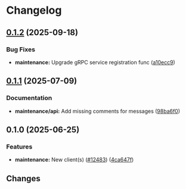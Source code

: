 # Changelog

## [0.1.2](https://github.com/googleapis/google-cloud-go/compare/maintenance/v0.1.1...maintenance/v0.1.2) (2025-09-18)


### Bug Fixes

* **maintenance:** Upgrade gRPC service registration func ([a10ecc9](https://github.com/googleapis/google-cloud-go/commit/a10ecc9b3c22e320e9a32dedef7248b42465cd49))

## [0.1.1](https://github.com/googleapis/google-cloud-go/compare/maintenance/v0.1.0...maintenance/v0.1.1) (2025-07-09)


### Documentation

* **maintenance/api:** Add missing comments for messages ([98ba6f0](https://github.com/googleapis/google-cloud-go/commit/98ba6f06e69685bca510ca85c12124434f9ba1e8))

## 0.1.0 (2025-06-25)


### Features

* **maintenance:** New client(s) ([#12483](https://github.com/googleapis/google-cloud-go/issues/12483)) ([4ca647f](https://github.com/googleapis/google-cloud-go/commit/4ca647fc08fb218a7fd0ea82c5f6f5c17e78510a))

## Changes
